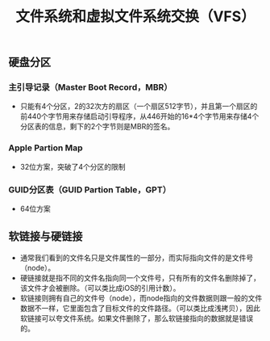 ﻿---
title: 文件系统和虚拟文件系统交换（VFS）
categories: 
 - Apple Development
 - 深入解析Mac OS X && iOS操作系统笔记
 - 内核
tags:
 - 内核
---

## 硬盘分区
### 主引导记录（Master Boot Record，MBR）
- 只能有4个分区，2的32次方的扇区（一个扇区512字节），并且第一个扇区的前440个字节用来存储启动引导程序，从446开始的16*4个字节用来存储4个分区表的信息，剩下的2个字节则是MBR的签名。

### Apple Partion Map
- 32位方案，突破了4个分区的限制

### GUID分区表（GUID Partion Table，GPT）
- 64位方案

## 软链接与硬链接
- 通常我们看到的文件名只是文件属性的一部分，而实际指向文件的是文件号（node）。
- 硬链接就是指不同的文件名指向同一个文件号，只有所有的文件名删除掉了，该文件才会被删除。（可以类比成iOS的引用计数）。
- 软链接则拥有自己的文件号（node），而node指向的文件数据则跟一般的文件数据不一样，它里面包含了目标文件的文件路径。（可以类比成浅拷贝），因此软链接可以夸文件系统。如果文件删除了，那么软链接指向的数据就是错误的。




